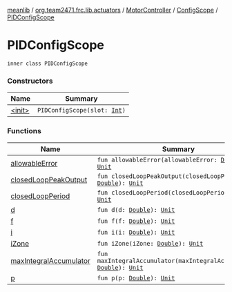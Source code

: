 [meanlib](../../../../index.md) / [org.team2471.frc.lib.actuators](../../../index.md) / [MotorController](../../index.md) / [ConfigScope](../index.md) / [PIDConfigScope](./index.md)

# PIDConfigScope

`inner class PIDConfigScope`

### Constructors

| Name | Summary |
|---|---|
| [&lt;init&gt;](-init-.md) | `PIDConfigScope(slot: `[`Int`](https://kotlinlang.org/api/latest/jvm/stdlib/kotlin/-int/index.html)`)` |

### Functions

| Name | Summary |
|---|---|
| [allowableError](allowable-error.md) | `fun allowableError(allowableError: `[`Double`](https://kotlinlang.org/api/latest/jvm/stdlib/kotlin/-double/index.html)`): `[`Unit`](https://kotlinlang.org/api/latest/jvm/stdlib/kotlin/-unit/index.html) |
| [closedLoopPeakOutput](closed-loop-peak-output.md) | `fun closedLoopPeakOutput(closedLoopPeakOutput: `[`Double`](https://kotlinlang.org/api/latest/jvm/stdlib/kotlin/-double/index.html)`): `[`Unit`](https://kotlinlang.org/api/latest/jvm/stdlib/kotlin/-unit/index.html) |
| [closedLoopPeriod](closed-loop-period.md) | `fun closedLoopPeriod(closedLoopPeriod: `[`Int`](https://kotlinlang.org/api/latest/jvm/stdlib/kotlin/-int/index.html)`): `[`Unit`](https://kotlinlang.org/api/latest/jvm/stdlib/kotlin/-unit/index.html) |
| [d](d.md) | `fun d(d: `[`Double`](https://kotlinlang.org/api/latest/jvm/stdlib/kotlin/-double/index.html)`): `[`Unit`](https://kotlinlang.org/api/latest/jvm/stdlib/kotlin/-unit/index.html) |
| [f](f.md) | `fun f(f: `[`Double`](https://kotlinlang.org/api/latest/jvm/stdlib/kotlin/-double/index.html)`): `[`Unit`](https://kotlinlang.org/api/latest/jvm/stdlib/kotlin/-unit/index.html) |
| [i](i.md) | `fun i(i: `[`Double`](https://kotlinlang.org/api/latest/jvm/stdlib/kotlin/-double/index.html)`): `[`Unit`](https://kotlinlang.org/api/latest/jvm/stdlib/kotlin/-unit/index.html) |
| [iZone](i-zone.md) | `fun iZone(iZone: `[`Double`](https://kotlinlang.org/api/latest/jvm/stdlib/kotlin/-double/index.html)`): `[`Unit`](https://kotlinlang.org/api/latest/jvm/stdlib/kotlin/-unit/index.html) |
| [maxIntegralAccumulator](max-integral-accumulator.md) | `fun maxIntegralAccumulator(maxIntegralAccumulator: `[`Double`](https://kotlinlang.org/api/latest/jvm/stdlib/kotlin/-double/index.html)`): `[`Unit`](https://kotlinlang.org/api/latest/jvm/stdlib/kotlin/-unit/index.html) |
| [p](p.md) | `fun p(p: `[`Double`](https://kotlinlang.org/api/latest/jvm/stdlib/kotlin/-double/index.html)`): `[`Unit`](https://kotlinlang.org/api/latest/jvm/stdlib/kotlin/-unit/index.html) |
